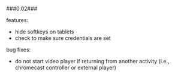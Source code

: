 ###0.02###

features:
  * hide softkeys on tablets
  * check to make sure credentials are set

bug fixes:
  * do not start video player if returning from another activity (i.e., chromecast controller or external player)
